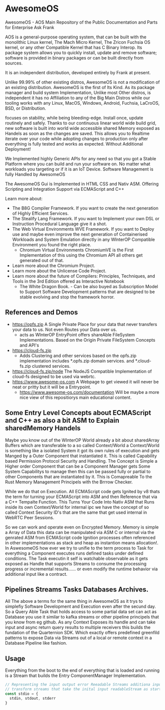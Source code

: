 # AwesomeOS
AwesomeOS - AOS Main Repository of the Public Documentation and Parts for Enterprise Ask Frank

AOS is a general-purpose operating system, that can be built with the monolithic Linux kernel, The Mach Micro Kernel, The Zricon Fuchsia OS kernel, or any other Compatible Kernel that has C Binary Interop. Its package system allows you to quickly install, update and remove software; software is provided in binary packages or can be built directly from sources.

It is an independent distribution, developed entirely by Frank at present.

Unlike 99.99% of other existing distros, AwesomeOS is not a modification of an existing distribution. AwesomeOS is the first of Its Kind. As its package manager and build system Implementation, Unlike most Other distros, is independent it has no Affiliation to any of the Big Main Distros while our tooling works with any Linux, MacOS, Windows, Android, Fuchsia, LaCroOS, BSD, or Distribution.

focuses on stability, while being bleeding-edge. Install once, update routinely and safely.
Thanks to our continuous linear world wide build grid, new software is built into world wide accessible shared Memory exposed as Handels as soon as the changes are saved. This allows you to Realtime iterate over your code while adopting changes to production only after everything is fully tested and works as expected. Without Additional Deployment!

We Implemented highly Generic APIs for any need so that you got a Stable Platform where you can build and run your software on. No matter what workloads you targeting or if it is an IoT Device. Software Management is fully Handled by AwesomeOS 

The AwesomeOS Gui is Implemented in HTML CSS and Nativ ASM. Offering Scripting and Integration Support via ECMAScript and C++

Learn more about:
- The B8G Compiler Framework. If you want to create the next generation of Highly Efficient Services.
- The Stealify Lang Framework. If you want to Implement your own DSL or Instruction Procedural Language give it a shot.
- The Web Virtual Environments WVE Framework. If you want to Deploy use and maybe even improve the next generation of Containerised Workloads and System Emulation directly in any WInterOP Compatible Environment you found the right place.
  - Chromium Virtual Environments ChromiumVE is the First Implementation of this using the Chromium API all others get generated out of that.
- Learn more about the Chromium Project.
- Learn more about the Unlicense Code Project.
- Learn more about the future of Compilers: Principles, Techniques, and Tools in the 3rd Edition offered as Interactive Notebook
  - The White Dragon Book. - Can be also buyed as Subscription Model to Support Software Development patterns that are designed to be stable evolving and stop the framework horror.

## References and Demos
- https://opfs.zip A Single Private Place for your data that never transfers your data to us. Not even Routes your Data over us.
  - acts as WInterOP EntryPoint offers shareAble FileSystem Implementations. Based on the Origin Private FileSystem Concepts and API's
- https://cloud-fs.zip 
  - Adds Clustering and other services based on the opfs.zip implementation includes *.opfs.zip domain services. and *.cloud-fs.zip clustered services. 
- https://cloud-fs.zip/node The NodeJS Compatible Implementation of cloud-fs designed to be used via webrtc. 
- https://www.awesome-os.com A Webpage to get viewed it will never be neat or pritty but it will be a Entrypoint.
  - https://www.awesome-os.com/documentation Will be maybe a more nice view of this repositiorys main educational content.

## Some Entry Level Concepts about ECMAScript and C++ as also a bit ASM to Explain sharedMemory Handels
Maybe you know out of the WInterOP World already a bit about sharedArray Buffers which are transferable to a so called Context/World
a Context/World is something like a isolated System it got its own rules of execution and gets Manged by a Outer Component that instantiated it. This is called Capability based Permission Protocol Security and Handling. The Concept is Simple a Higher order Component that can be a Component Manager gets Some System Capabilitys to manage then this can be passed fully or partial to other
Components that are instantiated by it. This is Comapreable To the Rust Memory Management Principels with the Brrrow Checker.

While we do that on Execution. All ECMAScript code gets Ignited by v8 thats the term for turning your ECMAScript into ASM and then Reference that via a C++ Tempalte Function. This Turns Your Code Into Nativ ASM that Runs inside its own Context/World for internal
ipc we have the concept of so called Context Security ID's that are the same that get used internal in WebRTC Peer Sessions.

So we can work and operate even on Encrypted Memory. Memory is simple a Array of Data this data can be manipulated via ASM C or internal via the genrated ASM from ECMAScript code Ignition processes often referenced in other implementations as stack and heap as instantion means allocation!. In AswesomeOS how ever we try to unifie to the term process to Task for everything a Component executes runs defined tasks under defined conditions. The Task executin it self is watchable observable as it gets exposed as Handle that supports Streams to consume the processing progress or incremental results...... or even modify the runtime behavior via additional input like a contract. 

## Pipelines Streams Tasks Databases Archives.
All The above a terms for the same thing in AwesomeOS as it trys to simplefiy Software Development and Execution even after the secund day. So a Query Able Task that holds access to some partial data set can act as Database you use it similar to kafka streams or other pipeline principels that you know from eg github. As any Context Exposes its handle and can take input and async return query results to multiple receivers this builds the fundation of the Quarternion SDK. Which exactly offers predefined greenfild patterns to expose Data via Streams out of a local or remote context in a Database Pipeline like fashion. 

## Usage
Everything from the boot to the end of everything that is loaded and running is a Stream that builds the Entry ComponentManager Implementation.
```ts
// Representing the input output error Reeadable Streams additiona input gets supplyed via 
// transform streams that take the inital input readableStream as start signal for the Components Inital Task or setup.
const stdio = {
  stdin, stdout, stderr
}
```

